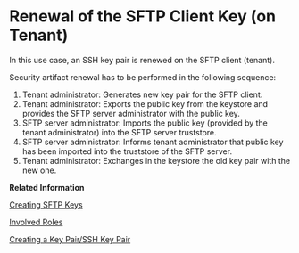 <!-- loio5e16205804a74e81b5f22a43bccb64c3 -->

# Renewal of the SFTP Client Key \(on Tenant\)

In this use case, an SSH key pair is renewed on the SFTP client \(tenant\).

Security artifact renewal has to be performed in the following sequence:

1.  Tenant administrator: Generates new key pair for the SFTP client.
2.  Tenant administrator: Exports the public key from the keystore and provides the SFTP server administrator with the public key.
3.  SFTP server administrator: Imports the public key \(provided by the tenant administrator\) into the SFTP server truststore.
4.  SFTP server administrator: Informs tenant administrator that public key has been imported into the truststore of the SFTP server.
5.  Tenant administrator: Exchanges in the keystore the old key pair with the new one.

**Related Information**  


[Creating SFTP Keys](creating-sftp-keys-3485a75.md "You can set up reliable file transfer based on SSH File Transfer Protocol (SFTP). SFTP is an enhancement of the Secure Shell (SSH) network protocol.")

[Involved Roles](involved-roles-3968091.md "The security artifact renewal process requires that different persons perform a sequence of steps in a coordinated way on each side of the communication. The exact sequence depends on the kind of security material which is renewed and on the use case.")

[Creating a Key Pair/SSH Key Pair](../50-Development/creating-a-key-pair-ssh-key-pair-b8a8601.md "Create a key pair or a Secure Shell (SSH) key pair.")

